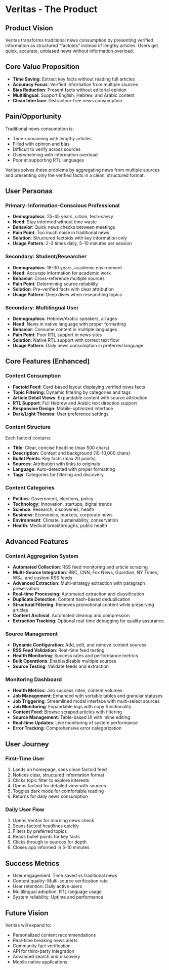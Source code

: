 # Veritas - The Product

## Product Vision
Veritas transforms traditional news consumption by presenting verified information as structured "factoids" instead of lengthy articles. Users get quick, accurate, unbiased news without information overload.

## Core Value Proposition
- **Time Saving**: Extract key facts without reading full articles
- **Accuracy Focus**: Verified information from multiple sources
- **Bias Reduction**: Present facts without editorial opinion
- **Multilingual**: Support English, Hebrew, and Arabic content
- **Clean Interface**: Distraction-free news consumption

## Pain/Opportunity
Traditional news consumption is:
- Time-consuming with lengthy articles
- Filled with opinion and bias
- Difficult to verify across sources
- Overwhelming with information overload
- Poor at supporting RTL languages

Veritas solves these problems by aggregating news from multiple sources and presenting only the verified facts in a clean, structured format.

## User Personas

### Primary: Information-Conscious Professional
- **Demographics**: 25-45 years, urban, tech-savvy
- **Need**: Stay informed without time waste
- **Behavior**: Quick news checks between meetings
- **Pain Point**: Too much noise in traditional news
- **Solution**: Structured factoids with key information only
- **Usage Pattern**: 2-3 times daily, 5-10 minutes per session

### Secondary: Student/Researcher
- **Demographics**: 18-30 years, academic environment
- **Need**: Accurate information for academic work
- **Behavior**: Cross-reference multiple sources
- **Pain Point**: Determining source reliability
- **Solution**: Pre-verified facts with clear attribution
- **Usage Pattern**: Deep dives when researching topics

### Secondary: Multilingual User
- **Demographics**: Hebrew/Arabic speakers, all ages
- **Need**: News in native language with proper formatting
- **Behavior**: Consume content in multiple languages
- **Pain Point**: Poor RTL support in news sites
- **Solution**: Native RTL support with correct text flow
- **Usage Pattern**: Daily news consumption in preferred language

## Core Features (Enhanced)

### Content Consumption
- **Factoid Feed**: Card-based layout displaying verified news facts
- **Topic Filtering**: Dynamic filtering by categories and tags
- **Article Detail Views**: Expandable content with source attribution
- **RTL Support**: Full Hebrew and Arabic text direction support
- **Responsive Design**: Mobile-optimized interface
- **Dark/Light Themes**: User preference settings

### Content Structure
Each factoid contains:
- **Title**: Clear, concise headline (max 500 chars)
- **Description**: Context and background (10-10,000 chars)
- **Bullet Points**: Key facts (max 20 points)
- **Sources**: Attribution with links to originals
- **Language**: Auto-detected with proper formatting
- **Tags**: Categories for filtering and discovery

### Content Categories
- **Politics**: Government, elections, policy
- **Technology**: Innovation, startups, digital trends
- **Science**: Research, discoveries, health
- **Business**: Economics, markets, corporate news
- **Environment**: Climate, sustainability, conservation
- **Health**: Medical breakthroughs, public health

## Advanced Features

### Content Aggregation System
- **Automated Collection**: RSS feed monitoring and article scraping
- **Multi-Source Integration**: BBC, CNN, Fox News, Guardian, NY Times, WSJ, and custom RSS feeds
- **Advanced Extraction**: Multi-strategy extraction with paragraph preservation
- **Real-time Processing**: Automated extraction and classification
- **Duplicate Detection**: Content hash-based deduplication
- **Structural Filtering**: Removes promotional content while preserving articles
- **Content Archival**: Automated cleanup and compression
- **Extraction Tracking**: Optional real-time debugging for quality assurance

### Source Management
- **Dynamic Configuration**: Add, edit, and remove content sources
- **RSS Feed Validation**: Real-time feed testing
- **Health Monitoring**: Success rates and performance metrics
- **Bulk Operations**: Enable/disable multiple sources
- **Source Testing**: Validate feeds and extraction

### Monitoring Dashboard
- **Health Metrics**: Job success rates, content volumes
- **Job Management**: Enhanced with sortable tables and granular statuses
- **Job Triggering**: Streamlined modal interface with multi-select sources
- **Job Monitoring**: Expandable logs with copy functionality
- **Content Feed**: Browse scraped articles with filtering
- **Source Management**: Table-based UI with inline editing
- **Real-time Updates**: Live monitoring of system performance
- **Error Tracking**: Comprehensive error categorization

## User Journey

### First-Time User
1. Lands on homepage, sees clean factoid feed
2. Notices clear, structured information format
3. Clicks topic filter to explore interests
4. Opens factoid for detailed view with sources
5. Toggles dark mode for comfortable reading
6. Returns for daily news consumption

### Daily User Flow
1. Opens Veritas for morning news check
2. Scans factoid headlines quickly
3. Filters by preferred topics
4. Reads bullet points for key facts
5. Clicks through to sources for depth
6. Closes app informed in 5-10 minutes

## Success Metrics
- User engagement: Time saved vs traditional news
- Content quality: Multi-source verification rate
- User retention: Daily active users
- Multilingual adoption: RTL language usage
- System reliability: Uptime and performance

## Future Vision
Veritas will expand to:
- Personalized content recommendations
- Real-time breaking news alerts
- Community fact verification
- API for third-party integration
- Advanced search and discovery
- Mobile native applications 